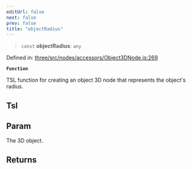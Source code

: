 ```yaml
---
editUrl: false
next: false
prev: false
title: "objectRadius"
---
```


> `const` **objectRadius**: `any`

Defined in: [three/src/nodes/accessors/Object3DNode.js:269](https://github.com/DefinitelyMaybe/three-i18n/blob/fa57b79433d1c349ffb23a78727299c8d4190136/three/src/nodes/accessors/Object3DNode.js#L269)

**`Function`**

TSL function for creating an object 3D node that represents the object's radius.

## Tsl

## Param

The 3D object.

## Returns
